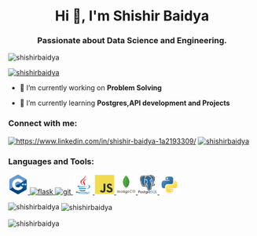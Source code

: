 <h1 align="center">Hi 👋, I'm Shishir Baidya</h1>
<h3 align="center">Passionate about Data Science and Engineering.</h3>

<p align="left"> <img src="https://komarev.com/ghpvc/?username=shishirbaidya&label=Profile%20views&color=0e75b6&style=flat" alt="shishirbaidya" /> </p>

<p align="left"> <a href="https://github.com/ryo-ma/github-profile-trophy"><img src="https://github-profile-trophy.vercel.app/?username=shishirbaidya" alt="shishirbaidya" /></a> </p>

- 🔭 I’m currently working on **Problem Solving**

- 🌱 I’m currently learning **Postgres,API development and Projects**

<h3 align="left">Connect with me:</h3>
<p align="left">
<a href="https://www.linkedin.com/in/shishir-baidya-1a2193309/" target="blank"><img align="center" src="https://raw.githubusercontent.com/rahuldkjain/github-profile-readme-generator/master/src/images/icons/Social/linked-in-alt.svg" alt="https://www.linkedin.com/in/shishir-baidya-1a2193309/" height="30" width="40" /></a>
<a href="https://www.hackerrank.com/shishirbaidya" target="blank"><img align="center" src="https://raw.githubusercontent.com/rahuldkjain/github-profile-readme-generator/master/src/images/icons/Social/hackerrank.svg" alt="shishirbaidya" height="30" width="40" /></a>
</p>

<h3 align="left">Languages and Tools:</h3>
<p align="left"> <a href="https://www.w3schools.com/cpp/" target="_blank" rel="noreferrer"> <img src="https://raw.githubusercontent.com/devicons/devicon/master/icons/cplusplus/cplusplus-original.svg" alt="cplusplus" width="40" height="40"/> </a> <a href="https://flask.palletsprojects.com/" target="_blank" rel="noreferrer"> <img src="https://www.vectorlogo.zone/logos/pocoo_flask/pocoo_flask-icon.svg" alt="flask" width="40" height="40"/> </a> <a href="https://git-scm.com/" target="_blank" rel="noreferrer"> <img src="https://www.vectorlogo.zone/logos/git-scm/git-scm-icon.svg" alt="git" width="40" height="40"/> </a> <a href="https://www.java.com" target="_blank" rel="noreferrer"> <img src="https://raw.githubusercontent.com/devicons/devicon/master/icons/java/java-original.svg" alt="java" width="40" height="40"/> </a> <a href="https://developer.mozilla.org/en-US/docs/Web/JavaScript" target="_blank" rel="noreferrer"> <img src="https://raw.githubusercontent.com/devicons/devicon/master/icons/javascript/javascript-original.svg" alt="javascript" width="40" height="40"/> </a> <a href="https://www.mongodb.com/" target="_blank" rel="noreferrer"> <img src="https://raw.githubusercontent.com/devicons/devicon/master/icons/mongodb/mongodb-original-wordmark.svg" alt="mongodb" width="40" height="40"/> </a> <a href="https://www.postgresql.org" target="_blank" rel="noreferrer"> <img src="https://raw.githubusercontent.com/devicons/devicon/master/icons/postgresql/postgresql-original-wordmark.svg" alt="postgresql" width="40" height="40"/> </a> <a href="https://www.python.org" target="_blank" rel="noreferrer"> <img src="https://raw.githubusercontent.com/devicons/devicon/master/icons/python/python-original.svg" alt="python" width="40" height="40"/> </a> </p>

<p><img align="left" src="https://github-readme-stats.vercel.app/api/top-langs?username=shishirbaidya&show_icons=true&locale=en&layout=compact" alt="shishirbaidya" /></p>

<p>&nbsp;<img align="center" src="https://github-readme-stats.vercel.app/api?username=shishirbaidya&show_icons=true&locale=en" alt="shishirbaidya" /></p>

<p><img align="center" src="https://github-readme-streak-stats.herokuapp.com/?user=shishirbaidya&" alt="shishirbaidya" /></p>
